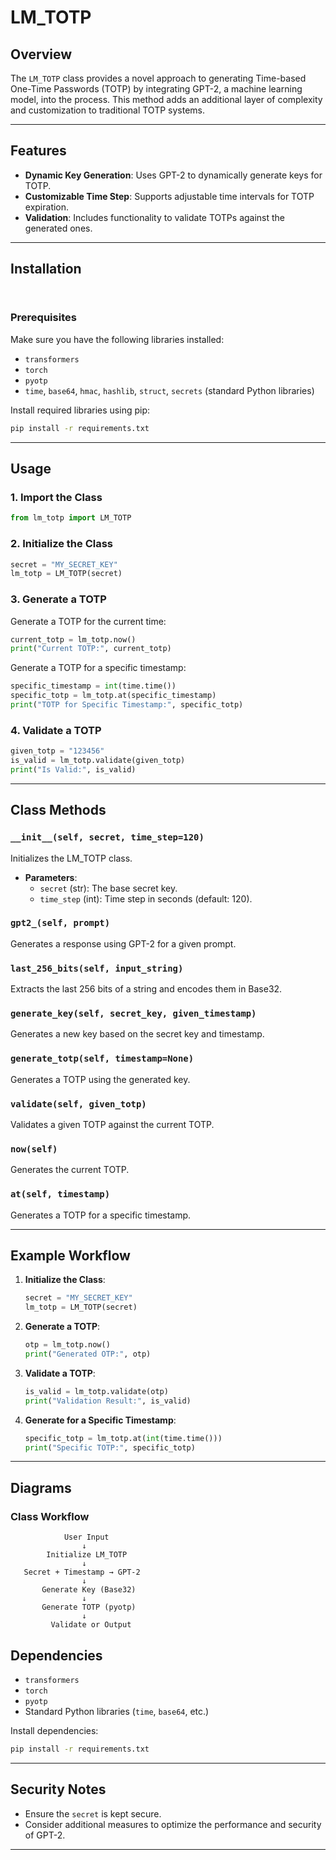 # LM_TOTP

## Overview
The `LM_TOTP` class provides a novel approach to generating Time-based One-Time Passwords (TOTP) by integrating GPT-2, a machine learning model, into the process. This method adds an additional layer of complexity and customization to traditional TOTP systems.

---

## Features
- **Dynamic Key Generation**: Uses GPT-2 to dynamically generate keys for TOTP.
- **Customizable Time Step**: Supports adjustable time intervals for TOTP expiration.
- **Validation**: Includes functionality to validate TOTPs against the generated ones.

---

## Installation
```bash
 
```
### Prerequisites
Make sure you have the following libraries installed:
- `transformers`
- `torch`
- `pyotp`
- `time`, `base64`, `hmac`, `hashlib`, `struct`, `secrets` (standard Python libraries)

Install required libraries using pip:
```bash
pip install -r requirements.txt
```

---

## Usage

### 1. Import the Class
```python
from lm_totp import LM_TOTP
```

### 2. Initialize the Class
```python
secret = "MY_SECRET_KEY"
lm_totp = LM_TOTP(secret)
```

### 3. Generate a TOTP
Generate a TOTP for the current time:
```python
current_totp = lm_totp.now()
print("Current TOTP:", current_totp)
```

Generate a TOTP for a specific timestamp:
```python
specific_timestamp = int(time.time())
specific_totp = lm_totp.at(specific_timestamp)
print("TOTP for Specific Timestamp:", specific_totp)
```

### 4. Validate a TOTP
```python
given_totp = "123456"
is_valid = lm_totp.validate(given_totp)
print("Is Valid:", is_valid)
```

---

## Class Methods

### `__init__(self, secret, time_step=120)`
Initializes the LM_TOTP class.
- **Parameters**:
  - `secret` (str): The base secret key.
  - `time_step` (int): Time step in seconds (default: 120).

### `gpt2_(self, prompt)`
Generates a response using GPT-2 for a given prompt.

### `last_256_bits(self, input_string)`
Extracts the last 256 bits of a string and encodes them in Base32.

### `generate_key(self, secret_key, given_timestamp)`
Generates a new key based on the secret key and timestamp.

### `generate_totp(self, timestamp=None)`
Generates a TOTP using the generated key.

### `validate(self, given_totp)`
Validates a given TOTP against the current TOTP.

### `now(self)`
Generates the current TOTP.

### `at(self, timestamp)`
Generates a TOTP for a specific timestamp.

---

## Example Workflow

1. **Initialize the Class**:
   ```python
   secret = "MY_SECRET_KEY"
   lm_totp = LM_TOTP(secret)
   ```

2. **Generate a TOTP**:
   ```python
   otp = lm_totp.now()
   print("Generated OTP:", otp)
   ```

3. **Validate a TOTP**:
   ```python
   is_valid = lm_totp.validate(otp)
   print("Validation Result:", is_valid)
   ```

4. **Generate for a Specific Timestamp**:
   ```python
   specific_totp = lm_totp.at(int(time.time()))
   print("Specific TOTP:", specific_totp)
   ```

---

## Diagrams

### Class Workflow
```plaintext
            User Input
                ↓
        Initialize LM_TOTP
                ↓
   Secret + Timestamp → GPT-2
                ↓
       Generate Key (Base32)
                ↓
       Generate TOTP (pyotp)
                ↓
         Validate or Output
```



## Dependencies
- `transformers`
- `torch`
- `pyotp`
- Standard Python libraries (`time`, `base64`, etc.)

Install dependencies:
```bash
pip install -r requirements.txt
```

---

## Security Notes
- Ensure the `secret` is kept secure.
- Consider additional measures to optimize the performance and security of GPT-2.

---

